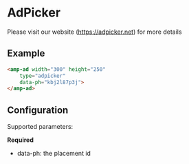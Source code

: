<!---
Copyright 2018 The AMP HTML Authors. All Rights Reserved.

Licensed under the Apache License, Version 2.0 (the "License");
you may not use this file except in compliance with the License.
You may obtain a copy of the License at

      http://www.apache.org/licenses/LICENSE-2.0

Unless required by applicable law o
r agreed to in writing, software
distributed under the License is distributed on an "AS-IS" BASIS,
WITHOUT WARRANTIES OR CONDITIONS OF ANY KIND, either express or implied.
See the License for the specific language governing permissions and
limitations under the License.
-->

# AdPicker

Please visit our website (https://adpicker.net) for more details

## Example

```html
<amp-ad width="300" height="250"
    type="adpicker"
    data-ph="kbj2l87p3j">
</amp-ad>
```

## Configuration

Supported parameters:

**Required**
- data-ph:      the placement id
